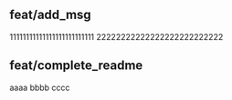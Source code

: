 ## feat/add_msg
11111111111111111111111111
22222222222222222222222222

## feat/complete_readme
aaaa
bbbb
cccc
